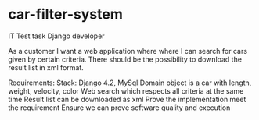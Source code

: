 # car-filter-system

IT Test task Django developer

As a customer I want a web application where where I can search for cars given by certain criteria.
There should be the possibility to download the result list in xml format.

Requirements:
Stack: Django 4.2, MySql
Domain object is a car with length, weight, velocity, color
Web search which respects all criteria at the same time
Result list can be downloaded as xml
Prove the implementation meet the requirement
Ensure we can prove software quality and execution
